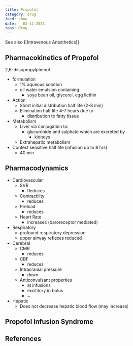 ```yaml
---
title: Propofol
category: drug
feed: show
date:   03-11-2021
tags: Drug 
---
```

See also [[Intravenous Anesthetics]]
## Pharmacokinetics of Propofol

2,6-diisopropylphenol

- formulation
    - 1% aqueous solution
    - oil water emulsion containing
        - soya bean oil, glycerol, egg licthin
- Action
    - Short initial distribution half life (2-8 min)
    - Elimination half life 4-7 hours due to
        - distribution to fatty tissue
- Metabolism
    - Liver via conjugation to:
        - glucuronide and sulphate which are excreted by
            - kidneys
    - Extrahepatic metabolism
- Context sensitive half life (infusion up to 8 hrs)
    - 40 min

## Pharmacodynamics

- Cardiovascular
    - SVR
        - Reduces
    - Contractility
        - reduces
    - Preload
        - reduces
    - Heart Rate
        - increases (baroreceptor mediated)
- Respiratory
    - profound respiratory depression
    - upper airway reflexes reduced
- Cerebral
    - CMR
        - reduces
    - CBF
        - reduces
    - Intracranial pressure
        - down
    - Anticonvulsant properties
        - at infusions
        - excititory in bolus
        - ~
- Hepatic
	- Does not decrease hepatic blood flow (may increase)

## 

## Propofol Infusion Syndrome


## References
[^1]:
[^2]:
[^3]:
[^4]: